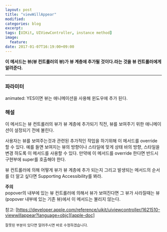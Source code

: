```yaml
---
layout: post
title: "viewWillAppear"
modified:
categories: blog
excerpt:
tags: [UIKit, UIViewController, instance method]
image:
  feature:
date: 2017-01-07T16:19:00+09:00
---
```

**이 메서드는 뷰(뷰 컨트롤러의 뷰)가 뷰 계층에 추가될 것이다.라는 것을 뷰 컨트롤러에게 알려준다.**

----
### 파라미터
animated: YES이면 뷰는 애니메이션을 사용해 윈도우에 추가 된다.

### 해설
이 메서드는 뷰 컨트롤러의 뷰가 뷰 계층에 추가되기 직전, 뷰를 보여주기 위한 애니메이션이 설정되기 전에 불린다.

사용자는 뷰를 보여주는것과 관련된 추가적인 작업을 하기위해 이 메서드를 override 할 수 있다.
예를 들면 보여지는 뷰의 방향이나 스타일에 맞게 상태 바의 방향, 스타일을 변경 하도록 이 메서드를 사용할 수 있다.
만약에 이 메서드를 override 한다면 반드시 구현부에 super를 호출해야 한다.

뷰 컨트롤러에 의해 어떻게 뷰가 뷰 계층에 추가 되는지 그리고 발생되는 메서드의 순서를 더 알고 싶다면  Supporting Accessibility를 봐라.

**주의**<br>
popover의 내부에 있는 뷰 컨트롤러에 의해서 뷰가 보여진다면 그 뷰가 사라질때는 뷰(popover 내부에 있는 기존 뷰)에서 이 메서드는 불리지 않는다.

참고: [https://developer.apple.com/reference/uikit/uiviewcontroller/1621510-viewwillappear?language=objc][apple-doc]


<sub>잘못된 부분이 있다면 알려주시면 바로 수정하겠습니다.</sub>

[apple-doc]: https://developer.apple.com/reference/uikit/uiviewcontroller/1621510-viewwillappear?language=objc
